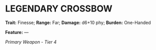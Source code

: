 ﻿---
tags:
  - Item
  - Weapon
name: 'LEGENDARY CROSSBOW'
trait: 'Finesse'
range: 'Far'
damage: 'd6+10 phy'
burden: 'One-Handed'
feat_name: 
feat_text: 
primary_or_secondary: 'Primary Weapon'
tier: 4
---

# LEGENDARY CROSSBOW

**Trait:** Finesse; **Range:** Far; **Damage:** d6+10 phy; **Burden:** One-Handed

**Feature:** —

*Primary Weapon - Tier 4*
